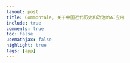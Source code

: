```yaml
---
layout: post
title: Commontale, 关于中国近代历史和政治的AI应用
include: true
comments: true
toc: false
usemathjax: false
highlight: true
tags: [app]
---
```


